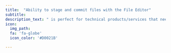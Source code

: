 ```yaml
---
title:  "Ability to stage and commit files with the File Editor"
subtitle:
description_text: " is perfect for technical products/services that need a bit of explaining. Includes features section, pricing table, FAQ section and social proof area."
icon:
  img_path:
  fa: 'fa-globe'
  icon_color: '#D0021B'

---
```


